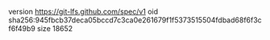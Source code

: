 version https://git-lfs.github.com/spec/v1
oid sha256:945fbcb37deca05bccd7c3ca0e261679f1f5373515504fdbad68f6f3cf6f49b9
size 18652
